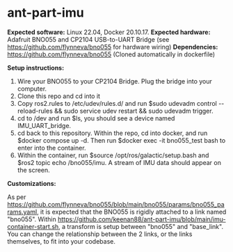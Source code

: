 # ant-part-imu

**Expected software:** Linux 22.04, Docker 20.10.17.
**Expected hardware:** Adafruit BNO055 and CP2104 USB-to-UART Bridge (see https://github.com/flynneva/bno055 for hardware wiring)
**Dependencies:** https://github.com/flynneva/bno055 (Cloned automatically in dockerfile)

**Setup instructions:**

1. Wire your BNO055 to your CP2104 Bridge. Plug the bridge into your computer.
2. Clone this repo and cd into it
3. Copy ros2.rules to /etc/udev/rules.d/ and run $sudo udevadm control --reload-rules && sudo service udev restart && sudo udevadm trigger.
4. cd to /dev and run $ls, you should see a device named IMU_UART_bridge.
5. cd back to this repository. Within the repo, cd into docker, and run $docker compose up -d. Then run $docker exec -it bno055_test bash to enter into the container.
6. Within the container, run $source /opt/ros/galactic/setup.bash and $ros2 topic echo /bno055/imu. A stream of IMU data should appear on the screen.

**Customizations:**

As per https://github.com/flynneva/bno055/blob/main/bno055/params/bno055_params.yaml, it is expected that the BNO055 is rigidly attached to a link named "bno055". Within https://github.com/keenan88/ant-part-imu/blob/main/imu-container-start.sh, a transform is setup between "bno055" and "base_link". You can change the relationship between the 2 links, or the links themselves, to fit into your codebase.
